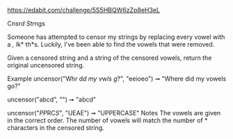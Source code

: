 https://edabit.com/challenge/5S5HBQW6zZp8eH3eL

C*ns*r*d Str*ngs

Someone has attempted to censor my strings by replacing every vowel with a *, l*k* th*s. Luckily, I've been able to find the vowels that were removed.

Given a censored string and a string of the censored vowels, return the original uncensored string.

Example
uncensor("Wh*r* d*d my v*w*ls g*?", "eeioeo") ➞ "Where did my vowels go?"

uncensor("abcd", "") ➞ "abcd"

uncensor("*PP*RC*S*", "UEAE") ➞ "UPPERCASE"
Notes
The vowels are given in the correct order.
The number of vowels will match the number of * characters in the censored string.